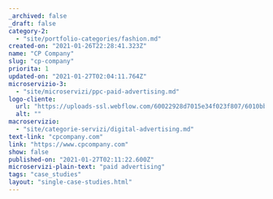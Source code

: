 ```yaml
---
_archived: false
_draft: false
category-2:
  - "site/portfolio-categories/fashion.md"
created-on: "2021-01-26T22:28:41.323Z"
name: "CP Company"
slug: "cp-company"
priorita: 1
updated-on: "2021-01-27T02:04:11.764Z"
microservizio-3:
  - "site/microservizi/ppc-paid-advertising.md"
logo-cliente:
  url: "https://uploads-ssl.webflow.com/60022928d7015e34f023f807/6010bbb9dccb1935aa7c68f7_600b3ec60020e355b56711c3_cp-company.png"
  alt: ""
macroservizio:
  - "site/categorie-servizi/digital-advertising.md"
text-link: "cpcompany.com"
link: "https://www.cpcompany.com"
show: false
published-on: "2021-01-27T02:11:22.600Z"
microservizi-plain-text: "paid advertising"
tags: "case_studies"
layout: "single-case-studies.html"
---
```




